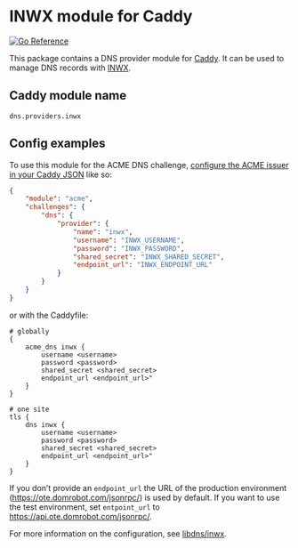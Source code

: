 INWX module for Caddy
=====================

[![Go Reference](https://pkg.go.dev/badge/github.com/caddy-dns/inwx.svg)](https://pkg.go.dev/github.com/caddy-dns/inwx)

This package contains a DNS provider module for [Caddy](https://github.com/caddyserver/caddy). It can be used to manage DNS records with [INWX](https://www.inwx.de/en).

## Caddy module name

```
dns.providers.inwx
```

## Config examples

To use this module for the ACME DNS challenge, [configure the ACME issuer in your Caddy JSON](https://caddyserver.com/docs/json/apps/tls/automation/policies/issuer/acme/) like so:

```json
{
	"module": "acme",
	"challenges": {
		"dns": {
			"provider": {
				"name": "inwx",
				"username": "INWX_USERNAME",
				"password": "INWX_PASSWORD",
				"shared_secret": "INWX_SHARED_SECRET",
				"endpoint_url": "INWX_ENDPOINT_URL"
			}
		}
	}
}
```

or with the Caddyfile:

```
# globally
{
	acme_dns inwx {
		username <username>
		password <password>
		shared_secret <shared_secret>
		endpoint_url <endpoint_url>"
	}
}
```

```
# one site
tls {
	dns inwx {
		username <username>
		password <password>
		shared_secret <shared_secret>
		endpoint_url <endpoint_url>"
	}
}
```

If you don’t provide an `endpoint_url` the URL of the production environment (https://ote.domrobot.com/jsonrpc/) is used by default. If you want to use the test environment, set `entpoint_url` to https://api.ote.domrobot.com/jsonrpc/.

For more information on the configuration, see [libdns/inwx](https://github.com/libdns/inwx).